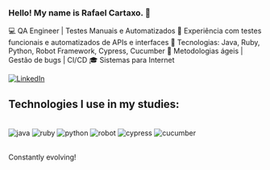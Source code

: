 
### Hello! My name is Rafael Cartaxo. 🙂

💻 QA Engineer | Testes Manuais e Automatizados
🚀 Experiência com testes funcionais e automatizados de APIs e interfaces
🔧 Tecnologias: Java, Ruby, Python, Robot Framework, Cypress, Cucumber
📌 Metodologias ágeis | Gestão de bugs | CI/CD
🎓 Sistemas para Internet

[![LinkedIn](https://img.shields.io/badge/LinkedIn-0077B5?style=for-the-badge&logo=linkedin&logoColor=white)](https://www.linkedin.com/in/rafael-cartaxo)


## Technologies I use in my studies:

<div style="display: inline_block"><br/>
<img align="center" alt="java" src="https://img.shields.io/badge/Java-ED8B00?style=for-the-badge&logo=openjdk&logoColor=white">
<img align="center" alt="ruby" src="https://img.shields.io/badge/Ruby-CC342D?style=for-the-badge&logo=ruby&logoColor=white">
<img align="center" alt="python" src="https://img.shields.io/badge/Python-3776AB?style=for-the-badge&logo=python&logoColor=white">
<img align="center" alt="robot" src="https://img.shields.io/badge/Robot%20Framework-000?logo=robotframework&logoColor=fff&style=for-the-badge">
<img align="center" alt="cypress" src="https://img.shields.io/badge/Cypress-69D3A7?logo=cypress&logoColor=fff&style=for-the-badge">
<img align="center" alt="cucumber" src="https://img.shields.io/badge/Cucumber-23D96C?logo=cucumber&logoColor=fff&style=for-the-badge">

</div><br/>

Constantly evolving!
